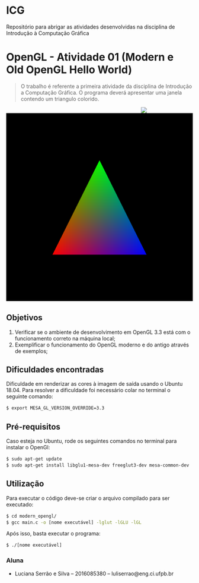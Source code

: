 # ICG
Repositório para abrigar as atividades desenvolvidas na disciplina de Introdução à Computação Gráfica

# OpenGL - Atividade 01 (Modern e Old OpenGL Hello World)

> O trabalho é referente a primeira atividade da disciplina de Introdução a Computação Gráfica. O programa deverá apresentar uma janela contendo um triangulo colorido.


[<img src="https://rawgit.com/eug/awesome-opengl/master/opengl-logo.svg" align="right" width="140">](https://www.opengl.org)
<img src="/images/modern_opengl.png">

## Objetivos
<ol>
    <li>Verificar se o ambiente de desenvolvimento em OpenGL 3.3 está com o funcionamento correto na máquina local;</li>
    <li>Exemplificar o funcionamento do OpenGL moderno e do antigo através de exemplos;</li>
</ol>

## Dificuldades encontradas

Dificuldade em renderizar as cores à imagem de saída usando o Ubuntu 18.04. Para resolver a dificuldade foi necessário colar no terminal o seguinte comando: 

```sh
$ export MESA_GL_VERSION_OVERRIDE=3.3
```
## Pré-requisitos

Caso esteja no Ubuntu, rode os seguintes comandos no terminal para instalar o OpenGl:

```sh
$ sudo apt-get update
$ sudo apt-get install libglu1-mesa-dev freeglut3-dev mesa-common-dev
```

## Utilização

Para executar o código deve-se criar o arquivo compilado para ser executado:

```sh
$ cd modern_opengl/
$ gcc main.c -o [nome executável] -lglut -lGLU -lGL
```

Após isso, basta executar o programa:
```sh
$ ./[nome executável]
```
### Aluna
<ul>
    <li>Luciana Serrão e Silva – 2016085380 – luliserrao@eng.ci.ufpb.br</li>
</ul>
